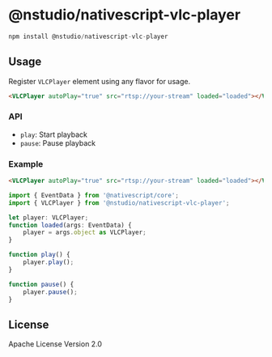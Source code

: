 # @nstudio/nativescript-vlc-player

```javascript
npm install @nstudio/nativescript-vlc-player
```

## Usage

Register `VLCPlayer` element using any flavor for usage.

```html
<VLCPlayer autoPlay="true" src="rtsp://your-stream" loaded="loaded"></VLCPlayer>
```

### API

- `play`: Start playback
- `pause`: Pause playback

### Example

```html
<VLCPlayer autoPlay="true" src="rtsp://your-stream" loaded="loaded"></VLCPlayer>
```

```ts
import { EventData } from '@nativescript/core';
import { VLCPlayer } from '@nstudio/nativescript-vlc-player';

let player: VLCPlayer;
function loaded(args: EventData) {
    player = args.object as VLCPlayer;
}

function play() {
    player.play();
}

function pause() {
    player.pause();
}
```

## License

Apache License Version 2.0

